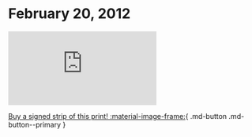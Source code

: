 # February 20, 2012

![](https://www.achewood.com/comic.php?date=02202012)

[Buy a signed strip of this print! :material-image-frame:](https://achewood-holiday-pop-up.myshopify.com/products/strip#02202012){ .md-button .md-button--primary }
